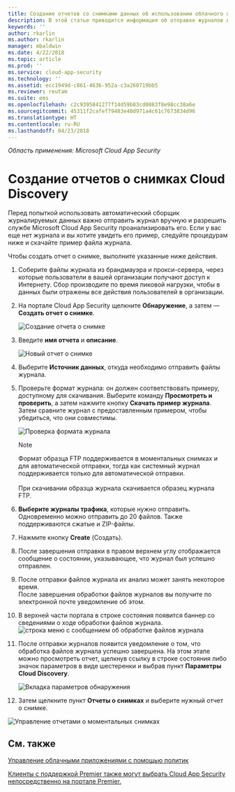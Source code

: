 ```yaml
---
title: Создание отчетов со снимками данных об использовании облачного приложения Cloud Discovery | Microsoft Docs
description: В этой статье приводится информация об отправке журналов вручную для создания отчета о снимке приложений Cloud Discovery.
keywords: ''
author: rkarlin
ms.author: rkarlin
manager: mbaldwin
ms.date: 4/22/2018
ms.topic: article
ms.prod: ''
ms.service: cloud-app-security
ms.technology: ''
ms.assetid: ecc1949d-c861-4636-952a-c3a260719bb5
ms.reviewer: reutam
ms.suite: ems
ms.openlocfilehash: c2c9395841277f14d59b83cd0883f8e98cc38a6e
ms.sourcegitcommit: 45311f2cafef79483e40d971a4c61c7673834d96
ms.translationtype: HT
ms.contentlocale: ru-RU
ms.lasthandoff: 04/23/2018
---
```

*Область применения: Microsoft Cloud App Security*


# <a name="create-snapshot-cloud-discovery-reports"></a>Создание отчетов о снимках Cloud Discovery
Перед попыткой использовать автоматический сборщик журналируемых данных важно отправить журнал вручную и разрешить службе Microsoft Cloud App Security проанализировать его.
Если у вас еще нет журнала и вы хотите увидеть его пример, следуйте процедурам ниже и скачайте пример файла журнала.


Чтобы создать отчет о снимке, выполните указанные ниже действия.
  
1. Соберите файлы журнала из брандмауэра и прокси-сервера, через которые пользователи в вашей организации получают доступ к Интернету. Сбор производите по время пиковой нагрузки, чтобы в данных были отражены все действия пользователей в организации.  
  
2. На портале Cloud App Security щелкните **Обнаружение**, а затем — **Создать отчет о снимке**.  
  
   ![Создание отчета о снимке](./media/create-new-snapshot-report.png)
     
3. Введите **имя отчета** и **описание**.
  
    ![Новый отчет о снимке](./media/new-snapshot-report.png) 

4. Выберите **Источник данных**, откуда необходимо отправить файлы журнала.  
  
5. Проверьте формат журнала: он должен соответствовать примеру, доступному для скачивания. Выберите команду **Просмотреть и проверить**, а затем нажмите кнопку **Скачать пример журнала**. Затем сравните журнал с предоставленным примером, чтобы убедиться, что они совместимы. 

   ![Проверка формата журнала](./media/cloud-discovery-snapshot-verify.png)  

   > [!NOTE]
   > Формат образца FTP поддерживается в моментальных снимках и для автоматической отправки, тогда как системный журнал поддерживается только для автоматической отправки.<br></br>
   При скачивании образца журнала скачивается образец журнала FTP.


6. **Выберите журналы трафика**, которые нужно отправить. Одновременно можно отправить до 20 файлов. Также поддерживаются сжатые и ZIP-файлы.  
  
7. Нажмите кнопку **Create** (Создать).  

8. После завершения отправки в правом верхнем углу отображается сообщение о состоянии, указывающее, что журнал был успешно отправлен.  
  
9. После отправки файлов журнала их анализ может занять некоторое время.  
   После завершения обработки файлов журналов вы получите по электронной почте уведомление об этом. 
  
10. В верхней части портала в строке состояния появится баннер со сведениями о ходе обработки файлов журнала.  
    ![строка меню с сообщением об обработке файлов журнала](./media/processing-log-file-menu-bar.png) 
   
11. После отправки журналов появится уведомление о том, что обработка файлов журнала успешно завершена. На этом этапе можно просмотреть отчет, щелкнув ссылку в строке состояния либо значок параметров в виде шестеренки и выбрав пункт **Параметры Cloud Discovery**.   
  
     ![Вкладка параметров обнаружения](./media/discovery-settings-tab.png)
12. Затем щелкните пункт **Отчеты о снимках** и выберите нужный отчет о снимке.
 
![Управление отчетами о моментальных снимках](./media/snapshot-report-managment.png)

  
      
## <a name="see-also"></a>См. также  
[Управление облачными приложениями с помощью политик](control-cloud-apps-with-policies.md)   

[Клиенты с поддержкой Premier также могут выбрать Cloud App Security непосредственно на портале Premier.](https://premier.microsoft.com/)  
    
      
  